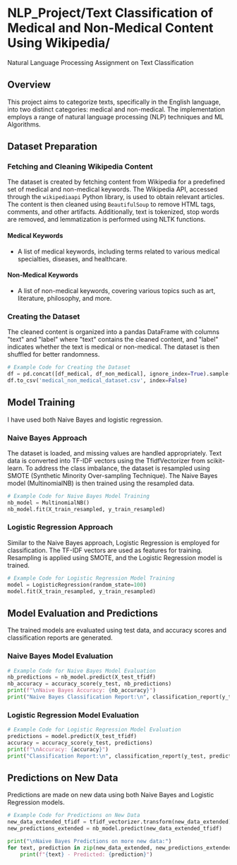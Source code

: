 # NLP_Project/Text Classification of Medical and Non-Medical Content Using Wikipedia/
Natural Language Processing Assignment on Text Classification 
## Overview
This project aims to categorize texts, specifically in the English language, into two distinct categories: medical and non-medical. The implementation employs a range of natural language processing (NLP) techniques and ML Algorithms.

## Dataset Preparation
### Fetching and Cleaning Wikipedia Content
The dataset is created by fetching content from Wikipedia for a predefined set of medical and non-medical keywords. The Wikipedia API, accessed through the `wikipediaapi` Python library, is used to obtain relevant articles. The content is then cleaned using `BeautifulSoup` to remove HTML tags, comments, and other artifacts. Additionally, text is tokenized, stop words are removed, and lemmatization is performed using NLTK functions.

#### Medical Keywords
- A list of medical keywords, including terms related to various medical specialties, diseases, and healthcare.

#### Non-Medical Keywords
- A list of non-medical keywords, covering various topics such as art, literature, philosophy, and more.

### Creating the Dataset
The cleaned content is organized into a pandas DataFrame with columns "text" and "label" where "text" contains the cleaned content, and "label" indicates whether the text is medical or non-medical. The dataset is then shuffled for better randomness.

```python
# Example Code for Creating the Dataset
df = pd.concat([df_medical, df_non_medical], ignore_index=True).sample(frac=1)
df.to_csv('medical_non_medical_dataset.csv', index=False)
```
## Model Training
I have used both Naive Bayes and logistic regression.
### Naive Bayes Approach
The dataset is loaded, and missing values are handled appropriately. Text data is converted into TF-IDF vectors using the TfidfVectorizer from scikit-learn. To address the class imbalance, the dataset is resampled using SMOTE (Synthetic Minority Over-sampling Technique). The Naive Bayes model (MultinomialNB) is then trained using the resampled data.

```python
# Example Code for Naive Bayes Model Training
nb_model = MultinomialNB()
nb_model.fit(X_train_resampled, y_train_resampled)
```
### Logistic Regression Approach
Similar to the Naive Bayes approach, Logistic Regression is employed for classification. The TF-IDF vectors are used as features for training. Resampling is applied using SMOTE, and the Logistic Regression model is trained.

```python
# Example Code for Logistic Regression Model Training
model = LogisticRegression(random_state=100)
model.fit(X_train_resampled, y_train_resampled)
```
## Model Evaluation and Predictions
The trained models are evaluated using test data, and accuracy scores and classification reports are generated.

### Naive Bayes Model Evaluation
```python
# Example Code for Naive Bayes Model Evaluation
nb_predictions = nb_model.predict(X_test_tfidf)
nb_accuracy = accuracy_score(y_test, nb_predictions)
print(f"\nNaive Bayes Accuracy: {nb_accuracy}")
print("Naive Bayes Classification Report:\n", classification_report(y_test, nb_predictions))
```
### Logistic Regression Model Evaluation
```python
# Example Code for Logistic Regression Model Evaluation
predictions = model.predict(X_test_tfidf)
accuracy = accuracy_score(y_test, predictions)
print(f"\nAccuracy: {accuracy}")
print("Classification Report:\n", classification_report(y_test, predictions))
```
## Predictions on New Data
Predictions are made on new data using both Naive Bayes and Logistic Regression models.

```python
# Example Code for Predictions on New Data
new_data_extended_tfidf = tfidf_vectorizer.transform(new_data_extended)
new_predictions_extended = nb_model.predict(new_data_extended_tfidf)

print("\nNaive Bayes Predictions on more new data:")
for text, prediction in zip(new_data_extended, new_predictions_extended):
    print(f"{text} - Predicted: {prediction}")
```


